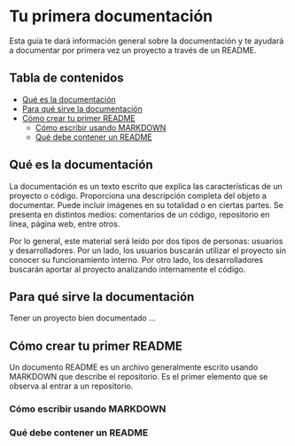 # Tu primera documentación

Esta guía te dará información general sobre la documentación y te ayudará a documentar por primera vez un proyecto a través de un README.

## Tabla de contenidos

* [Qué es la documentación](#qué-es-la-documentación)
* [Para qué sirve la documentación](#para-qué-sirve-la-documentación)
* [Cómo crear tu primer README](#cómo-crear-tu-primer-readme)
  * [Cómo escribir usando MARKDOWN](#cómo-escribir-usando-markdown)
  * [Qué debe contener un README](#qué-debe-contener-un-readme)

## Qué es la documentación

La documentación es un texto escrito que explica las características de un proyecto o código. Proporciona una descripción completa del objeto a documentar. Puede incluir imágenes en su totalidad o en ciertas partes. Se presenta en distintos medios: comentarios de un código, repositorio en línea, página web, entre otros.

Por lo general, este material será leído por dos tipos de personas: usuarios y desarrolladores. Por un lado, los usuarios buscarán utilizar el proyecto sin conocer su funcionamiento interno. Por otro lado, los desarrolladores buscarán aportar al proyecto analizando internamente el código.

## Para qué sirve la documentación

Tener un proyecto bien documentado ...

## Cómo crear tu primer README

Un documento README es un archivo generalmente escrito usando MARKDOWN que describe el repositorio. Es el primer elemento que se observa al entrar a un repositorio.

### Cómo escribir usando MARKDOWN

### Qué debe contener un README
